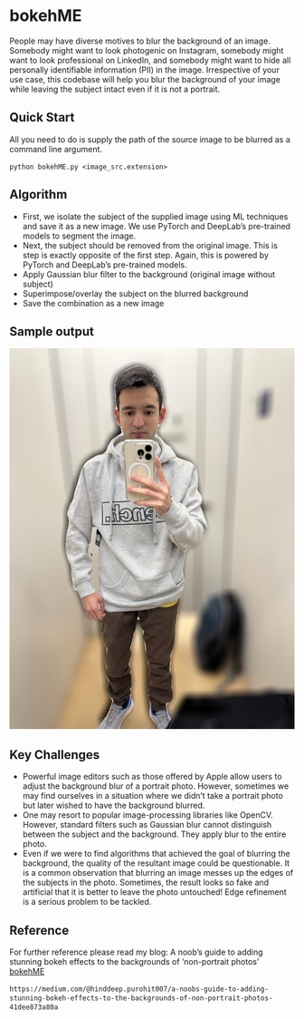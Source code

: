 # bokehME
People may have diverse motives to blur the background of an image. Somebody might want to look photogenic on Instagram, somebody might want to look professional on LinkedIn, and somebody might want to hide all personally identifiable information (PII) in the image. Irrespective of your use case, this codebase will help you blur the background of your image while leaving the subject intact even if it is not a portrait. 

## Quick Start

All you need to do is supply the path of the source image to be blurred as a command line argument.

```
python bokehME.py <image_src.extension>
```

## Algorithm
- First, we isolate the subject of the supplied image using ML techniques and save it as a new image. We use PyTorch and DeepLab’s pre-trained models to segment the image. 
- Next, the subject should be removed from the original image. This is step is exactly opposite of the first step. Again, this is powered by PyTorch and DeepLab’s pre-trained models.
- Apply Gaussian blur filter to the background (original image without subject)
- Superimpose/overlay the subject on the blurred background
- Save the combination as a new image

## Sample output

![blurred_output](final_blurred_output.png)

## Key Challenges 
- Powerful image editors such as those offered by Apple allow users to adjust the background blur of a portrait photo. However, sometimes we may find ourselves in a situation where we didn’t take a portrait photo but later wished to have the background blurred.
- One may resort to popular image-processing libraries like OpenCV. However, standard filters such as Gaussian blur cannot distinguish between the subject and the background. They apply blur to the entire photo. 
- Even if we were to find algorithms that achieved the goal of blurring the background, the quality of the resultant image could be questionable. It is a common observation that blurring an image messes up the edges of the subjects in the photo. Sometimes, the result looks so fake and artificial that it is better to leave the photo untouched! Edge refinement is a serious problem to be tackled.

## Reference
For further reference please read my blog:
A noob’s guide to adding stunning bokeh effects to the backgrounds of ‘non-portrait photos’
<br>
[bokehME](https://medium.com/@hinddeep.purohit007/a-noobs-guide-to-adding-stunning-bokeh-effects-to-the-backgrounds-of-non-portrait-photos-41dee873a80a)

```
https://medium.com/@hinddeep.purohit007/a-noobs-guide-to-adding-stunning-bokeh-effects-to-the-backgrounds-of-non-portrait-photos-41dee873a80a
```
